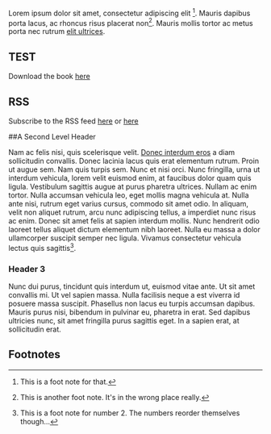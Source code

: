 
Lorem ipsum dolor sit amet, consectetur adipiscing elit [^1]. Mauris dapibus porta lacus, ac rhoncus risus placerat non[^test]. Mauris mollis tortor ac metus porta nec rutrum [elit ultrices][ref1].

## TEST

Download the book [here](/pdf/7-million-pockets.pdf)

## RSS

Subscribe to the RSS feed [here](/rss.xml) or [here](/atom.xml)

##A Second Level Header

Nam ac felis nisi, quis scelerisque velit. [Donec interdum eros](/contents/glock/ "This is a link to the page on the glock") a diam sollicitudin convallis. Donec lacinia lacus quis erat elementum rutrum. Proin ut augue sem. Nam quis turpis sem. Nunc et nisi orci. Nunc fringilla, urna ut interdum vehicula, lorem velit euismod enim, at faucibus dolor quam quis ligula. Vestibulum sagittis augue at purus pharetra ultrices. Nullam ac enim tortor. Nulla accumsan vehicula leo, eget mollis magna vehicula at. Nulla ante nisi, rutrum eget varius cursus, commodo sit amet odio. In aliquam, velit non aliquet rutrum, arcu nunc adipiscing tellus, a imperdiet nunc risus ac enim. Donec sit amet felis at sapien interdum mollis. Nunc hendrerit odio laoreet tellus aliquet dictum elementum nibh laoreet. Nulla eu massa a dolor ullamcorper suscipit semper nec ligula. Vivamus consectetur vehicula lectus quis sagittis[^2].

### Header 3

Nunc dui purus, tincidunt quis interdum ut, euismod vitae ante. Ut sit amet convallis mi. Ut vel sapien massa. Nulla facilisis neque a est viverra id posuere massa suscipit. Phasellus non lacus eu turpis accumsan dapibus. Mauris purus nisi, bibendum in pulvinar eu, pharetra in erat. Sed dapibus ultricies nunc, sit amet fringilla purus sagittis eget. In a sapien erat, at sollicitudin erat.

[ref1]: http://www.engineroomapps.com/ "This is a sample link"

Footnotes
---------
[^1]: This is a foot note for that.
[^2]: This is a foot note for number 2. The numbers reorder themselves though...
[^test]: This is another foot note. It's in the wrong place really.
